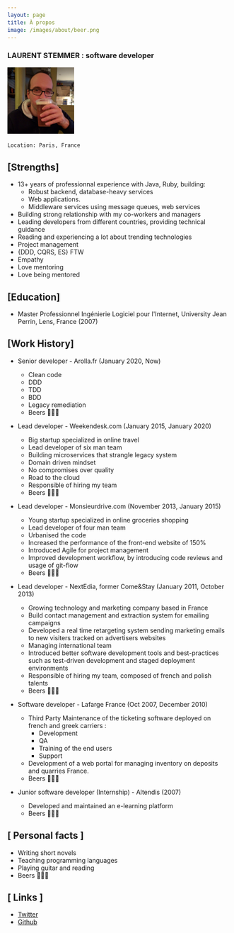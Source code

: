 ```yaml
---
layout: page
title: À propos
image: /images/about/beer.png
---
```


### LAURENT STEMMER : software developer

<img src="/assets/images/me_card.png" width="30%" class="center">

```
Location: Paris, France
```

[Strengths]
-----------

- 13+ years of professionnal experience with Java, Ruby, building:
	- Robust backend, database-heavy services 
	- Web applications.
	- Middleware services using message queues, web services
- Building strong relationship with my co-workers and managers
- Leading developers from different countries, providing technical guidance
- Reading and experiencing a lot about trending technologies
- Project management
- {DDD, CQRS, ES} FTW
- Empathy
- Love mentoring
- Love being mentored

[Education]
-----------

- Master Professionnel Ingénierie Logiciel pour l'Internet, University Jean Perrin, Lens, France (2007)

[Work History]
--------------

- Senior developer - Arolla.fr (January 2020, Now)
    - Clean code
    - DDD
    - TDD
    - BDD
    - Legacy remediation
    - Beers 🍺🍺🍺

- Lead developer - Weekendesk.com (January 2015, January 2020)
	- Big startup specialized in online travel
	- Lead developer of six man team
	- Building microservices that strangle legacy system
	- Domain driven mindset
	- No compromises over quality
	- Road to the cloud
	- Responsible of hiring my team
	- Beers 🍺🍺🍺

- Lead developer - Monsieurdrive.com (November 2013, January 2015)
	- Young startup specialized in online groceries shopping
	- Lead developer of four man team
	- Urbanised the code
	- Increased the performance of the front-end website of 150%
	- Introduced Agile for project management
	- Improved development workflow, by introducing code reviews and usage of git-flow
	- Beers 🍺🍺🍺

- Lead developer - NextEdia, former Come&Stay (January 2011, October 2013)
	- Growing technology and marketing company based in France
	- Build contact management and extraction system for emailing campaigns
	- Developed a real time retargeting system sending marketing emails to new visiters tracked on advertisers websites
	- Managing international team
	- Introduced better software development tools and best-practices such as test-driven development and staged deployment environments
	- Responsible of hiring my team, composed of french and polish talents
	- Beers 🍺🍺🍺

- Software developer - Lafarge France (Oct 2007, December 2010)
	- Third Party Maintenance of the ticketing software deployed on french and greek carriers :
		- Development
		- QA
		- Training of the end users
		- Support
	- Development of a web portal for managing inventory on deposits and quarries France.
	- Beers 🍺🍺🍺

- Junior software developer (Internship) - Altendis (2007)
	- Developed and maintained an e-learning platform
	- Beers 🍺🍺🍺

[ Personal facts ]
------------------

- Writing short novels
- Teaching programming languages
- Playing guitar and reading
- Beers 🍺🍺🍺

[ Links ]
------------------

* [Twitter](https://twitter.com/stemlaur) <i class="fa fa-twitter"></i>
* [Github](https://github.com/stemlaur) <i class="fa fa-github-alt"></i>





